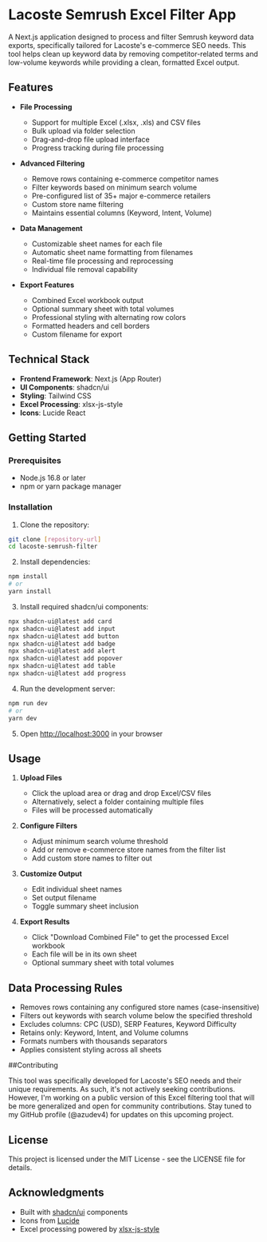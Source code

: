 # Lacoste Semrush Excel Filter App

A Next.js application designed to process and filter Semrush keyword data exports, specifically tailored for Lacoste's e-commerce SEO needs. This tool helps clean up keyword data by removing competitor-related terms and low-volume keywords while providing a clean, formatted Excel output.

## Features

- **File Processing**
  - Support for multiple Excel (.xlsx, .xls) and CSV files
  - Bulk upload via folder selection
  - Drag-and-drop file upload interface
  - Progress tracking during file processing

- **Advanced Filtering**
  - Remove rows containing e-commerce competitor names
  - Filter keywords based on minimum search volume
  - Pre-configured list of 35+ major e-commerce retailers
  - Custom store name filtering
  - Maintains essential columns (Keyword, Intent, Volume)

- **Data Management**
  - Customizable sheet names for each file
  - Automatic sheet name formatting from filenames
  - Real-time file processing and reprocessing
  - Individual file removal capability

- **Export Features**
  - Combined Excel workbook output
  - Optional summary sheet with total volumes
  - Professional styling with alternating row colors
  - Formatted headers and cell borders
  - Custom filename for export

## Technical Stack

- **Frontend Framework**: Next.js (App Router)
- **UI Components**: shadcn/ui
- **Styling**: Tailwind CSS
- **Excel Processing**: xlsx-js-style
- **Icons**: Lucide React

## Getting Started

### Prerequisites

- Node.js 16.8 or later
- npm or yarn package manager

### Installation

1. Clone the repository:
```bash
git clone [repository-url]
cd lacoste-semrush-filter
```

2. Install dependencies:
```bash
npm install
# or
yarn install
```

3. Install required shadcn/ui components:
```bash
npx shadcn-ui@latest add card
npx shadcn-ui@latest add input
npx shadcn-ui@latest add button
npx shadcn-ui@latest add badge
npx shadcn-ui@latest add alert
npx shadcn-ui@latest add popover
npx shadcn-ui@latest add table
npx shadcn-ui@latest add progress
```

4. Run the development server:
```bash
npm run dev
# or
yarn dev
```

5. Open [http://localhost:3000](http://localhost:3000) in your browser

## Usage

1. **Upload Files**
   - Click the upload area or drag and drop Excel/CSV files
   - Alternatively, select a folder containing multiple files
   - Files will be processed automatically

2. **Configure Filters**
   - Adjust minimum search volume threshold
   - Add or remove e-commerce store names from the filter list
   - Add custom store names to filter out

3. **Customize Output**
   - Edit individual sheet names
   - Set output filename
   - Toggle summary sheet inclusion

4. **Export Results**
   - Click "Download Combined File" to get the processed Excel workbook
   - Each file will be in its own sheet
   - Optional summary sheet with total volumes

## Data Processing Rules

- Removes rows containing any configured store names (case-insensitive)
- Filters out keywords with search volume below the specified threshold
- Excludes columns: CPC (USD), SERP Features, Keyword Difficulty
- Retains only: Keyword, Intent, and Volume columns
- Formats numbers with thousands separators
- Applies consistent styling across all sheets

##Contributing

This tool was specifically developed for Lacoste's SEO needs and their unique requirements. As such, it's not actively seeking contributions. However, I'm working on a public version of this Excel filtering tool that will be more generalized and open for community contributions. Stay tuned to my GitHub profile (@azudev4) for updates on this upcoming project.

## License

This project is licensed under the MIT License - see the LICENSE file for details.

## Acknowledgments

- Built with [shadcn/ui](https://ui.shadcn.com/) components
- Icons from [Lucide](https://lucide.dev/)
- Excel processing powered by [xlsx-js-style](https://github.com/gitbrent/xlsx-js-style)
